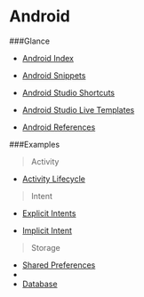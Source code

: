 # Android

###Glance
* [Android Index](https://github.com/dnshariprasad/android-index)

* [Android Snippets](https://github.com/dnshariprasad/android-snippets)

* [Android Studio Shortcuts](https://github.com/dnshariprasad/android-studio-shortcuts) 

* [Android Studio Live Templates](https://github.com/dnshariprasad/android-studio-live-templates)

* [Android References](https://github.com/dnshariprasad/android-references)

###Examples

>Activity

* [Activity Lifecycle](https://github.com/dnshariprasad/android-activity-lifecycle)

>Intent

* [Explicit Intents](https://github.com/dnshariprasad/android-explicit-intents)

* [Implicit Intent](https://github.com/dnshariprasad/android-implicit-intent)

> Storage

* [Shared Preferences](http://www.tutorialspoint.com/android/android_shared_preferences.htm)
*
* [Database](https://github.com/dnshariprasad/android-database)

